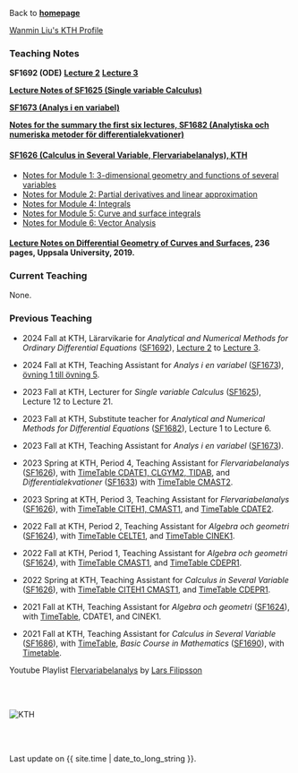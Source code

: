 Back to [**homepage**](https://wanminliu.github.io)

[Wanmin Liu's KTH Profile](https://www.kth.se/profile/wanmin/)


### Teaching Notes

**SF1692 (ODE)** [**Lecture 2**](https://wanminliu.github.io/KTH/ODE/SF1692F2.html)
[**Lecture 3**](https://wanminliu.github.io/KTH/ODE/SF1692F3.html)
 
[**Lecture Notes of SF1625 (Single variable Calculus)**](https://wanminliu.github.io/KTH/SF1625)


[**SF1673 (Analys i en variabel)**](https://wanminliu.github.io/KTH/SF1673/index)

[**Notes for the summary the first six lectures, SF1682 (Analytiska och numeriska metoder för differentialekvationer)**](https://wanminliu.github.io/KTH/ODE/ODE.html)

#### [SF1626 (Calculus in Several Variable, Flervariabelanalys), KTH](https://www.kth.se/student/kurser/kurs/SF1626)

*  [Notes for Module 1: 3-dimensional geometry and functions of several variables](https://wanminliu.github.io/KTH/M1/SF1626VT22M1.html)
*  [Notes for Module 2: Partial derivatives and linear approximation](https://wanminliu.github.io/KTH/M2/SF1626VT22M2.html)
*  [Notes for Module 4: Integrals](https://wanminliu.github.io/KTH/M4/SF1626M4.html)
*  [Notes for Module 5: Curve and surface integrals](https://wanminliu.github.io/KTH/M5/SF1626VT22M5.html)
*  [Notes for Module 6: Vector Analysis](https://wanminliu.github.io/KTH/M6/SF1626VT22M6.html)

#### [**Lecture Notes on Differential Geometry of Curves and Surfaces**](https://wanminliu.github.io/doc/DG/DG.html), 236 pages, Uppsala University, 2019.


### Current Teaching
None.

### Previous Teaching

* 2024 Fall at KTH,  Lärarvikarie for *Analytical and Numerical Methods for Ordinary Differential Equations* ([SF1692](https://www.kth.se/student/kurser/kurs/SF1692)), [Lecture 2](https://wanminliu.github.io/KTH/ODE/SF1692F2.html) to [Lecture 3](https://wanminliu.github.io/KTH/ODE/SF1692F3.html).

* 2024 Fall at KTH,  Teaching Assistant for *Analys i en variabel* ([SF1673](https://www.kth.se/student/kurser/kurs/SF1673)), [övning 1 till  övning 5](https://wanminliu.github.io/KTH/SF1673.html).

* 2023 Fall at KTH,  Lecturer for *Single variable Calculus* ([SF1625](https://wanminliu.github.io/KTH/SF1625)), Lecture 12 to Lecture 21.

* 2023 Fall at KTH,  Substitute teacher for *Analytical and Numerical Methods for Differential Equations* ([SF1682](https://canvas.kth.se/courses/41658)), Lecture 1 to Lecture 6.

* 2023 Fall at KTH,  Teaching Assistant for *Analys i en variabel* ([SF1673](https://www.kth.se/student/kurser/kurs/SF1673)). 

* 2023 Spring at KTH, Period 4, Teaching Assistant for *Flervariabelanalys* ([SF1626](https://canvas.kth.se/courses/37846)), with [TimeTable CDATE1, CLGYM2, TIDAB](https://cloud.timeedit.net/kth/web/public01/ri160794X50Z06Q6Z96g0YY0y0066YX0709gQY6Q57264697X4478w27Y5o7o7Zr4QxQ0.html), and *Differentialekvationer* ([SF1633](https://canvas.kth.se/courses/38810)) with [TimeTable CMAST2](https://cloud.timeedit.net/kth/web/public01/ri166795X50Z0XQ6Z46g9Y60y9016Y0200QgQY6Q572806774Y747ZrwoxQo.html).

* 2023 Spring at KTH, Period 3, Teaching Assistant for *Flervariabelanalys* ([SF1626](https://canvas.kth.se/courses/37846)), with [TimeTable CITEH1, CMAST1](https://cloud.timeedit.net/kth/web/public01/ri150774X91Z06Q6Z96g0YY0y0066YX0709gQY6Q55264097X4478w17Y5o7o5Zr4QxQ0.html), and [TimeTable CDATE2](https://cloud.timeedit.net/kth/web/public01/ri150774X91Z06Q6Z96g0YY0y0066YX0709gQY6Q55264097X4478653w51x24r647Y50oQ7Z1YoXQ7.html).


* 2022 Fall at KTH, Period 2, Teaching Assistant for *Algebra och geometri* ([SF1624](https://www.kth.se/social/course/SF1624/)), with [TimeTable  CELTE1](https://cloud.timeedit.net/kth/web/public01/ri170664X35Z56Q6Z96g0YY5y0066YX0709gQY6Q50264596X4878033w51x21r827Y50oQ7Z1YoXQ7.html), and [TimeTable CINEK1](https://cloud.timeedit.net/kth/web/public01/ri170664X35Z56Q6Z96g0YY5y0066YX0709gQY6Q50264596X4878133w51x51r827Y50oQ7Z1YoXQ7.html).
* 2022 Fall at KTH, Period 1, Teaching Assistant for *Algebra och geometri* ([SF1624](https://www.kth.se/social/course/SF1624/)), with [TimeTable CMAST1](https://cloud.timeedit.net/kth/web/public01/ri160604X14Z56Q6Z96g0YY0y0066YX0709gQY6Q53264596X4878673Y51X791927Y507Q7.html), and [TimeTable CDEPR1](https://cloud.timeedit.net/kth/web/public01/ri160604X14Z56Q6Z96g0YY0y0066YX0703gQY6Q53264596X4177459Y50X538298Y517Q7.html).
* 2022 Spring at KTH, Teaching Assistant for *Calculus in Several Variable* ([SF1626](https://canvas.kth.se/courses/31806)), with [TimeTable CITEH1 CMAST1](https://cloud.timeedit.net/kth/web/public01/ri.html?h=t&sid=7&p=20220117.x%2C20220306.x&objects=203502.9%2C203509.9%2C448906.10&ox=0&types=0&fe=0), and [TimeTable CDEPR1](https://cloud.timeedit.net/kth/web/public01/ri.html?h=t&sid=7&p=20220117.x%2C20220306.x&objects=203502.9%2C203509.9%2C448908.10%2C386518.16&ox=0&types=0&fe=0).
* 2021 Fall at KTH, Teaching Assistant for *Algebra och geometri* ([SF1624](https://kth.instructure.com/courses/27038)), with [TimeTable](https://cloud.timeedit.net/kth/web/public01/ri.html?h=t&sid=7&p=20211101.x%2C20211219.x&objects=203502.9%2C203509.9%2C443947.10%2C386461.16%2C-1%2C443880.10%2C203502.9%2C203509.9&ox=0&types=0&fe=0&info=f#), CDATE1, and CINEK1.
* 2021 Fall at KTH, Teaching Assistant for *Calculus in Several Variable* ([SF1686](https://canvas.kth.se/courses/27075)), with [TimeTable](https://cloud.timeedit.net/kth/web/public01/ri176505X20Z5XQ6Z76g8Y60y9066Y05006gQY6Q532805754Y08X7974Y47Q0.html), *Basic Course in Mathematics* ([SF1690](https://canvas.kth.se/courses/27072)), with [Timetable](https://cloud.timeedit.net/kth/web/public01/ri178504X20Z58Q6Z96g0YY0y6066YX080QgQY6Q5326257505777.html).

Youtube Playlist [Flervariabelanalys](https://www.youtube.com/playlist?list=PLN8b0iQL-uXu6ww-gT1qx9tAf49ZfT08N) by [Lars Filipsson](https://www.kth.se/profile/lfn)

<br/><br/>

<img src="https://wanminliu.github.io//pic/KTH20231129.jpg" alt="KTH" id="width:100%;height:auto;">

<br/><br/>
<p>Last update on {{ site.time | date_to_long_string }}.</p>

<script async src="https://www.googletagmanager.com/gtag/js?id=G-6X136VZ9Z5"></script>
<script>
  window.dataLayer = window.dataLayer || [];
  function gtag(){dataLayer.push(arguments);}
  gtag('js', new Date());

  gtag('config', 'G-6X136VZ9Z5');
</script>